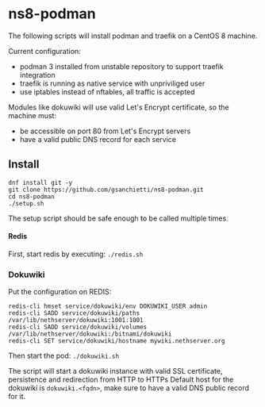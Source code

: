 # ns8-podman

The following scripts will install podman and traefik on a CentOS 8 machine.

Current configuration:
- podman 3 installed from unstable repository to support traefik integration
- traefik is running as native service with unpriviliged user
- use iptables instead of nftables, all traffic is accepted

Modules like dokuwiki will use valid Let's Encrypt certificate, so the machine must:
- be accessible on port 80 from Let's Encrypt servers
- have a valid public DNS record for each service

## Install

```
dnf install git -y
git clone https://github.com/gsanchietti/ns8-podman.git
cd ns8-podman
./setup.sh
```

The setup script should be safe enough to be called multiple times.

#### Redis

First, start redis by executing: `./redis.sh`

### Dokuwiki

Put the configuration on REDIS:
```
redis-cli hmset service/dokuwiki/env DOKUWIKI_USER admin
redis-cli SADD service/dokuwiki/paths /var/lib/nethserver/dokuwiki:1001:1001
redis-cli SADD service/dokuwiki/volumes /var/lib/nethserver/dokuwiki:/bitnami/dokuwiki
redis-cli SET service/dokuwiki/hostname mywiki.nethserver.org
```

Then start the pod: `./dokuwiki.sh`

The script will start a dokuwiki instance with valid SSL certificate, persistence and redirection from HTTP to HTTPs
Default host for the dokuwiki is ``dokuwiki.<fqdn>``, make sure to have a valid DNS public record for it.
  
